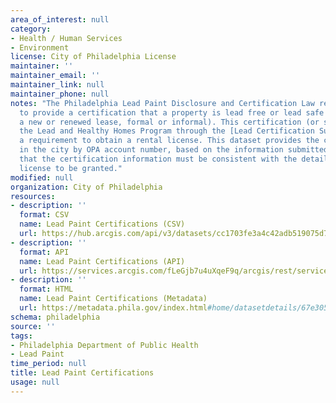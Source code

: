 ```yaml
---
area_of_interest: null
category:
- Health / Human Services
- Environment
license: City of Philadelphia License
maintainer: ''
maintainer_email: ''
maintainer_link: null
maintainer_phone: null
notes: "The Philadelphia Lead Paint Disclosure and Certification Law requires owners of property built before 1978 
  to provide a certification that a property is lead free or lead safe before it may be rented to a tenant (either 
  a new or renewed lease, formal or informal). This certification (or statement of exemption) must be submitted to 
  the Lead and Healthy Homes Program through the [Lead Certification Submission System](https://leadcertification.phila.gov/login)
  a requirement to obtain a rental license. This dataset provides the current certification status of each property 
  in the city by OPA account number, based on the information submitted to the Lead and Healthy Homes Program. Note 
  that the certification information must be consistent with the details of the rental license in order for the rental 
  license to be granted."
modified: null
organization: City of Philadelphia
resources:
- description: ''
  format: CSV
  name: Lead Paint Certifications (CSV)
  url: https://hub.arcgis.com/api/v3/datasets/cc1703fe3a4c42adb519075d7bda5ba8_0/downloads/data?format=csv&spatialRefId=3857&where=1%3D1
- description: ''
  format: API
  name: Lead Paint Certifications (API)
  url: https://services.arcgis.com/fLeGjb7u4uXqeF9q/arcgis/rest/services/lhhp_lead_certifications/FeatureServer/0/query?outFields=*&where=1%3D1
- description: ''
  format: HTML
  name: Lead Paint Certifications (Metadata)
  url: https://metadata.phila.gov/index.html#home/datasetdetails/67e305ddcd04851f076dc40f/representationdetails/67e305ddcd04851f076dc422/
schema: philadelphia
source: ''
tags:
- Philadelphia Department of Public Health
- Lead Paint
time_period: null
title: Lead Paint Certifications
usage: null
---
```

